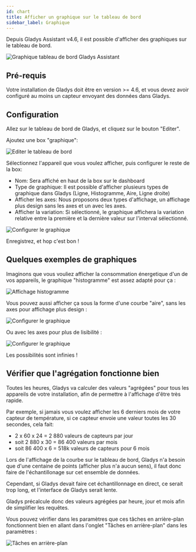 ```yaml
---
id: chart
title: Afficher un graphique sur le tableau de bord
sidebar_label: Graphique
---
```


Depuis Gladys Assistant v4.6, il est possible d'afficher des graphiques sur le tableau de bord.

![Graphique tableau de bord Gladys Assistant](../../../../../static/img/docs/fr/dashboard/chart/chart-dashboard.jpg)

## Pré-requis

Votre installation de Gladys doit être en version >= 4.6, et vous devez avoir configuré au moins un capteur envoyant des données dans Gladys.

## Configuration

Allez sur le tableau de bord de Gladys, et cliquez sur le bouton "Editer".

Ajoutez une box "graphique":

![Editer le tableau de bord](../../../../../static/img/docs/fr/dashboard/chart/add-chart.jpg)

Sélectionnez l'appareil que vous voulez afficher, puis configurer le reste de la box:

- Nom: Sera affiché en haut de la box sur le dashboard
- Type de graphique: Il est possible d'afficher plusieurs types de graphique dans Gladys (Ligne, Histogramme, Aire, Ligne droite)
- Afficher les axes: Nous proposons deux types d'affichage, un affichage plus design sans les axes et un avec les axes.
- Afficher la variation: Si sélectionné, le graphique affichera la variation relative entre la première et la dernière valeur sur l'interval sélectionné.

![Configurer le graphique](../../../../../static/img/docs/fr/dashboard/chart/configure-chart.jpg)

Enregistrez, et hop c'est bon !

## Quelques exemples de graphiques

Imaginons que vous vouliez afficher la consommation énergetique d'un de vos appareils, le graphique "histogramme" est assez adapté pour ça :

![Affichage histogramme](../../../../../static/img/docs/fr/dashboard/chart/bar.jpg)

Vous pouvez aussi afficher ça sous la forme d'une courbe "aire", sans les axes pour affichage plus design :

![Configurer le graphique](../../../../../static/img/docs/fr/dashboard/chart/area-without-axes.jpg)

Ou avec les axes pour plus de lisibilité :

![Configurer le graphique](../../../../../static/img/docs/fr/dashboard/chart/area-with-axes.jpg)

Les possibilités sont infinies !

## Vérifier que l'agrégation fonctionne bien

Toutes les heures, Gladys va calculer des valeurs "agrégées" pour tous les appareils de votre installation, afin de permettre à l'affichage d'être très rapide.

Par exemple, si jamais vous voulez afficher les 6 derniers mois de votre capteur de température, si ce capteur envoie une valeur toutes les 30 secondes, cela fait:

- 2 x 60 x 24 = 2 880 valeurs de capteurs par jour
- soit 2 880 x 30 = 86 400 valeurs par mois
- soit 86 400 x 6 = 518k valeurs de capteurs pour 6 mois

Lors de l'affichage de la courbe sur le tableau de bord, Gladys n'a besoin que d'une centaine de points (afficher plus n'a aucun sens), il faut donc faire de l'échantillonage sur cet ensemble de données.

Cependant, si Gladys devait faire cet échantillonnage en direct, ce serait trop long, et l'interface de Gladys serait lente.

Gladys précalcule donc des valeurs agrégées par heure, jour et mois afin de simplifier les requêtes.

Vous pouvez vérifier dans les paramètres que ces tâches en arrière-plan fonctionnent bien en allant dans l'onglet "Tâches en arrière-plan" dans les paramètres :

![Tâches en arrière-plan](../../../../../static/img/docs/fr/dashboard/chart/background-tasks.jpg)
